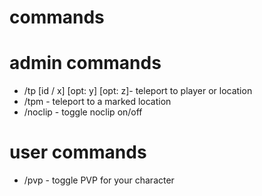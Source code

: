 # commands

# admin commands
- /tp [id / x] [opt: y] [opt: z]- teleport to player or location
- /tpm - teleport to a marked location
- /noclip - toggle noclip on/off

# user commands
- /pvp - toggle PVP for your character
